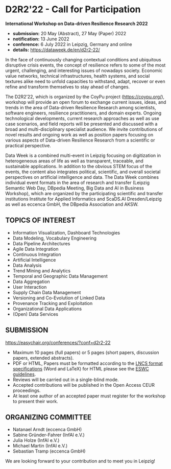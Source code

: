 # D2R2'22 - Call for Participation

**International Workshop on Data-driven Resilience Research 2022**

- **submission:**   20 May (Abstract), 27 May (Paper) 2022
- **notification:** 13 June 2022
- **conference:**   6 July 2022 in Leipzig, Germany and online
- **details:**      https://dataweek.de/en/d2r2-22/

In the face of continuously changing contextual conditions and ubiquitous disruptive crisis events, the concept of resilience refers to some of the most urgent, challenging, and interesting issues of nowadays society.
Economic value networks, technical infrastructures, health systems, and social textures alike need to unfold capacities to withstand, adapt, recover or even refine and transform themselves to stay ahead of changes.

The D2R2’22, which is organized by the CoyPu project (https://coypu.org/), workshop will provide an open forum to exchange current issues, ideas, and trends in the area of Data-driven Resilience Research among scientists, software engineers, resilience practitioners, and domain experts.
Ongoing technological developments, current research approaches as well as use case scenarios, and field reports will be presented and discussed with a broad and multi-disciplinary specialist audience.
We invite contributions of novel results and ongoing work as well as position papers focusing on various aspects of Data-driven Resilience Research from a scientific or practical perspective.

Data Week is a combined multi-event in Leipzig focusing on digitization in heterogeneous areas of life as well as transparent, traceable, and sustainable applications.
In addition to the obvious STEM focus of the events, the content also integrates political, scientific, and overall societal perspectives on artificial intelligence and data.
The Data Week combines individual event formats in the area of research and transfer (Leipzig Semantic Web Day, DBpedia Meeting, Big Data and AI in Business Workshop), which are organized by the participating scientific and transfer institutions Institute for Applied Informatics and ScaDS.AI Dresden/Leipzig as well as eccenca GmbH, the DBpedia Association and AKSW.


## TOPICS OF INTEREST
- Information Visualization, Dashboard Technologies
- Data Modeling, Vocabulary Engineering
- Data Pipeline Architectures
- Agile Data Integration
- Continuous Integration
- Artificial Intelligence
- Data Analysis
- Trend Mining and Analytics
- Temporal and Geographic Data Management
- Data Aggregation
- User Interaction
- Supply Chain Data Management
- Versioning and Co-Evolution of Linked Data
- Provenance Tracking and Exploitation
- Organizational Data Applications
- (Open) Data Services

## SUBMISSION

https://easychair.org/conferences/?conf=d2r2-22

- Maximum 10 pages (full papers) or 5 pages (short papers, discussion papers, extended abstracts).
- PDF or HTML, Papers must be formatted according to the [LNCS format specifications](https://www.springer.com/gp/computer-science/lncs/conference-proceedings-guidelines) (Word and LaTeX) for HTML please see the [ESWC guidelines]({https://2022.eswc-conferences.org/html-submission-guide/).
- Reviews will be carried out in a single-blind mode.
- Accepted contributions will be published in the Open Access CEUR proceedings.
- At least one author of an accepted paper must register for the workshop to present their work.

## ORGANIZING COMMITTEE
- Natanael Arndt (eccenca GmbH)
- Sabine Gründer-Fahrer (InfAI e.V.)
- Julia Holze (InfAI e.V.)
- Michael Martin (InfAI e.V.)
- Sebastian Tramp (eccenca GmbH)

We are looking forward to your contribution and to meet you in Leipzig!
